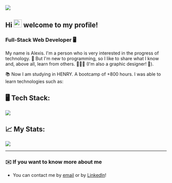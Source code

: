 [![](https://visitcount.itsvg.in/api?id=Auriarte20&icon=5&color=0)](https://visitcount.itsvg.in)

## Hi <img src="https://media.giphy.com/media/hvRJCLFzcasrR4ia7z/giphy.gif" width="25px"> welcome to my profile!

### Full-Stack Web Developer 🖥️

My name is Alexis. I'm a person who is very interested in the progress of technology. 🚀
But I'm new to programming, so I like to share what I know and, above all, learn from others. 🙋🏻‍♂️
(I'm also a graphic designer! 🎨).

📚 Now I am studying in HENRY. A bootcamp of +800 hours.
I was able to learn technologies such as:

## 🖥️ Tech Stack:
<p align="left">
  <a href="https://skillicons.dev">
    <img src="https://skillicons.dev/icons?i=js,html,css,react,redux,nodejs,express,postgres,md,ai,ps" />
  </a>
</p>

## 📈 My Stats:
![](https://github-readme-streak-stats.herokuapp.com/?user=Auriarte20&theme=react&hide_border=false)<br/>

---

### ✉️ If you want to know more about me
* You can contact me by [email](mailto:uriarte2001alexis@gmail.com) or by [Linkedln](https://www.linkedin.com/in/Auriarte20/)!
